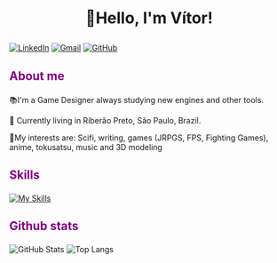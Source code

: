 # <p align=center>🤖**Hello, I'm Vítor!**</p>
[![LinkedIn](https://img.shields.io/badge/LinkedIn-0077B5?style=for-the-badge&logo=linkedin&logoColor=purple)](https://www.linkedin.com/in/vitor-gonela-brunello/)
[![Gmail](https://img.shields.io/badge/Gmail-333333?style=for-the-badge&logo=gmail&logoColor=purple)](mailto:vitorg.brunello@gmail.com)
[![GitHub](https://img.shields.io/badge/GitHub-100000?style=for-the-badge&logo=github&logoColor=purple)](https://github.com/VBrunello)

## <p style="color:purple">**About me**</p>
📚I'm a Game Designer always studying new engines and other tools.

📍 Currently living in Riberão Preto, São Paulo, Brazil.

🌟My interests are: Scifi, writing, games (JRPGS, FPS, Fighting Games), anime, tokusatsu, music and 3D modeling

## <p style="color:purple">**Skills**</p>
[![My Skills](https://skillicons.dev/icons?i=obsidian,html,css,blender,github,git,unity,godot,md&theme=light)](https://skillicons.dev)

## <p style="color:purple">**Github stats**</p>
![GitHub Stats](https://github-readme-stats.vercel.app/api?username=VBrunello&theme=transparent&bg_color=000&border_color=640864&show_icons=true&icon_color=640864&title_color=640864&text_color=FFF) 
![Top Langs](https://github-readme-stats-git-masterrstaa-rickstaa.vercel.app/api/top-langs/?username=VBrunello&bg_color=000&border_color=640864&title_color=640864&text_color=FFF)

 
